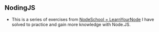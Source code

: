 ## NodingJS


  * This is a series of exercises from [NodeSchool = LearnYourNode](https://github.com/workshopper/learnyounode) I have solved to practice and gain more knowledge with Node.JS.  
